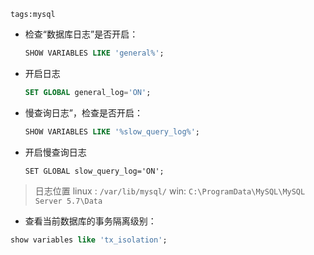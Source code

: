 ```
tags:mysql
```

* 检查“数据库日志”是否开启：
  ```sql
  SHOW VARIABLES LIKE 'general%';
  ```
* 开启日志
  ```sql
  SET GLOBAL general_log='ON';
  ```
* 慢查询日志”，检查是否开启：
  ```sql
  SHOW VARIABLES LIKE '%slow_query_log%';
  ```
* 开启慢查询日志
  ```
  SET GLOBAL slow_query_log='ON';
  ```
> 日志位置
> linux : `/var/lib/mysql/`
> win: `C:\ProgramData\MySQL\MySQL Server 5.7\Data`
* 查看当前数据库的事务隔离级别：
```sql
show variables like 'tx_isolation';
```

